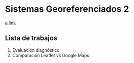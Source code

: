 # Sistemas Georeferenciados 2
[a link](https://flyingsquirrelsfromti.github.io/Sistemas-Georef2)
## Lista de trabajos
1. Evaluación diagnóstico
2. Comparación Leaflet vs Google Maps

